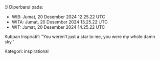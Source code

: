 ⏰ Diperbarui pada:
- WIB: Jumat, 20 Desember 2024 12.25.22 UTC
- WITA: Jumat, 20 Desember 2024 13.25.22 UTC
- WIT: Jumat, 20 Desember 2024 14.25.22 UTC

Kutipan Inspiratif:
"You weren't just a star to me, you were my whole damn sky."


Kategori: inspirational

